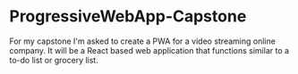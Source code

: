 # ProgressiveWebApp-Capstone
For my capstone I'm asked to create a PWA for a video streaming online company. It will be a React based web application that functions similar to a to-do list or grocery list.

